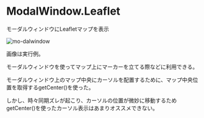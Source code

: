 # ModalWindow.Leaflet
モーダルウィンドウにLeafletマップを表示

![mo-dalwindow](https://user-images.githubusercontent.com/39150905/41219269-bf864034-6d98-11e8-98c4-50829eed1848.png)

画像は実行例。

モーダルウィンドウを使ってマップ上にマーカーを立てる際などに利用できる。

モーダルウィンドウ上のマップ中央にカーソルを配置するために、マップ中央位置を取得するgetCenter()を使った。

しかし、時々同期ズレが起こり、カーソルの位置が微妙に移動するためgetCenter()を使ったカーソル表示はあまりオススメできない。
